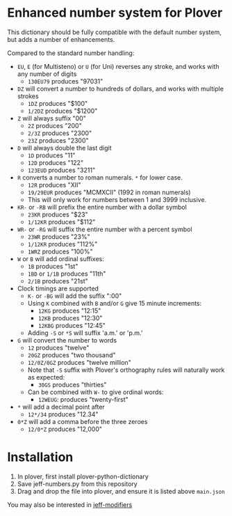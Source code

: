# Enhanced number system for Plover

This dictionary should be fully compatible with the default number system, but
adds a number of enhancements.

Compared to the standard number handling:

* `EU`, `E` (for Multisteno) or `U` (for Uni) reverses any stroke, and works with any number of digits
  - `130EU79` produces "97031"
* `DZ` will convert a number to hundreds of dollars, and works with multiple strokes
  - `1DZ` produces "$100"
  - `1/2DZ` produces "$1200"
* `Z` will always suffix "00"
  - `2Z` produces "200"
  - `2/3Z` produces "2300"
  - `23Z` produces "2300"
* `D` will always double the last digit
  - `1D` produces "11"
  - `12D` produces "122"
  - `123EUD` produces "3211"
* `R` converts a number to roman numerals. `*` for lower case.
  - `12R` produces "XII"
  - `19/29EUR` produces "MCMXCII" (1992 in roman numerals)
  - This will only work for numbers between 1 and 3999 inclusive.
* `KR-` or `-RB` will prefix the entire number with a dollar symbol
  - `23KR` produces "$23"
  - `1/12KR` produces "$112"
* `WR-` or `-RG` will suffix the entire number with a percent symbol
  - `23WR` produces "23%"
  - `1/12KR` produces "112%"
  - `1WRZ` produces "100%"
* `W` or `B` will add ordinal suffixes:
  - `1B` produces "1st"
  - `1BD` or `1/1B` produces "11th"
  - `2/1B` produces "21st"
* Clock timings are supported
  - `K-` or `-BG` will add the suffix ":00"
  - Using `K` combined with `B` and/or `G` give 15 minute increments:
    - `12KG` produces "12:15"
    - `12KB` produces "12:30"
    - `12KBG` produces "12:45"
  - Adding `-S` or `*S` will suffix 'a.m.' or 'p.m.'
* `G` will convert the number to words
  - `12` produces "twelve"
  - `20GZ` produces "two thousand"
  - `12/0Z/0GZ` produces "twelve million"
  - Note that `-S` suffix with Plover's orthography rules will naturally work as expected:
    - `30GS` produces "thirties"
  - Can be combined with `W-` to give ordinal words:
    -  `12WEUG`: produces "twenty-first"
* `*` will add a decimal point after
  - `12*/34` produces "12.34"
* `0*Z` will add a comma before the three zeroes
  - `12/0*Z` produces "12,000"

# Installation

1. In plover, first install plover-python-dictionary
2. Save jeff-numbers.py from this repository
3. Drag and drop the file into plover, and ensure it is listed above `main.json`

You may also be interested in [jeff-modifiers](https://github.com/jthlim/jeff-modifiers)